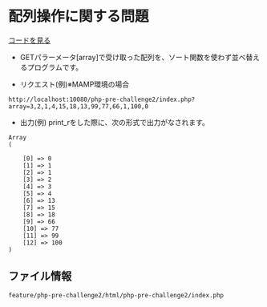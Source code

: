 # 配列操作に関する問題

[コードを見る](https://github.com/KakoFujimoto/quelcode-php/blob/feature/php-pre-challenge2/html/php-pre-challenge2/index.php)

- GETパラーメータ[array]で受け取った配列を、ソート関数を使わず並べ替えるプログラムです。

- リクエスト(例)※MAMP環境の場合
```
http://localhost:10080/php-pre-challenge2/index.php?array=3,2,1,4,15,18,13,99,77,66,1,100,0
```


- 出力(例)
print_rをした際に、次の形式で出力がなされます。

```
Array
(

    [0] => 0
    [1] => 1
    [2] => 1
    [3] => 2
    [4] => 3
    [5] => 4
    [6] => 13
    [7] => 15
    [8] => 18
    [9] => 66
    [10] => 77
    [11] => 99
    [12] => 100
)
```

## ファイル情報
```
feature/php-pre-challenge2/html/php-pre-challenge2/index.php
```
